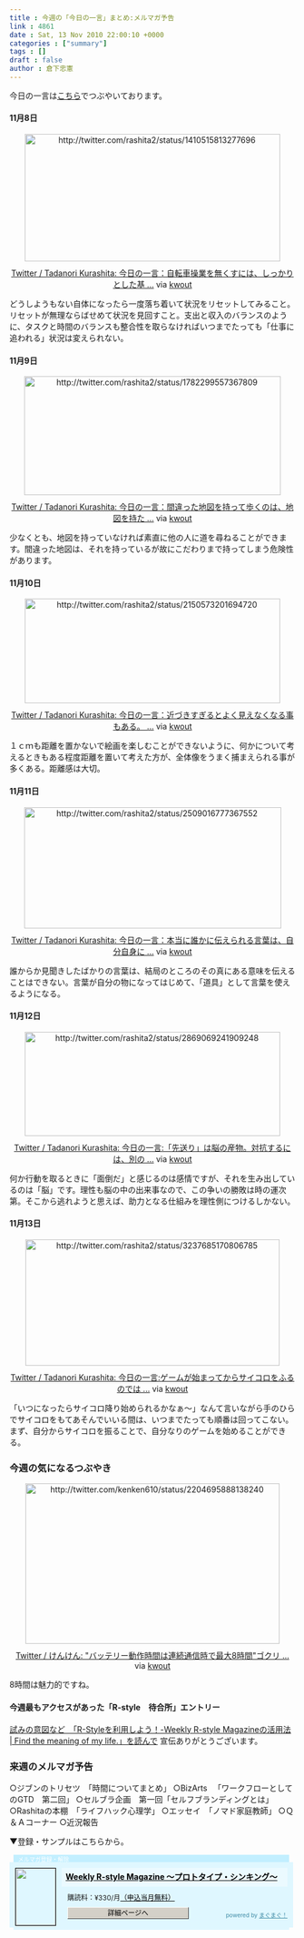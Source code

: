 ```yaml
---
title : 今週の「今日の一言」まとめ:メルマガ予告
link : 4861
date : Sat, 13 Nov 2010 22:00:10 +0000
categories : ["summary"]
tags : []
draft : false
author : 倉下忠憲
---
```


今日の一言は<a href="http://twitter.com/rashita2 ">こちら</a>でつぶやいております。

<h4>11月8日</h4>
<div class="kwout" style="text-align: center;"><img src="http://kwout.com/cutout/s/8x/3r/wdc_bor.jpg" alt="http://twitter.com/rashita2/status/1410515813277696" title="Twitter / Tadanori Kurashita: 今日の一言：自転車操業を無くすには、しっかりとした基 ..." width="450" height="224" style="border: none;" usemap="#map_s8x3rwdc" /><map id="map_s8x3rwdc" name="map_s8x3rwdc"><area coords="17,100,84,108" href="http://twitter.com/rashita2/status/1410515813277696" alt="" shape="rect" /><area coords="17,146,52,181" href="http://twitter.com/rashita2" alt="" shape="rect" /><area coords="68,145,155,167" href="http://twitter.com/rashita2" alt="" shape="rect" /></map><p style="margin-top: 10px; text-align: center;"><a href="http://twitter.com/rashita2/status/1410515813277696">Twitter / Tadanori Kurashita: 今日の一言：自転車操業を無くすには、しっかりとした基 ...</a> via <a href="http://kwout.com/quote/s8x3rwdc">kwout</a></p></div>
どうしようもない自体になったら一度落ち着いて状況をリセットしてみること。リセットが無理ならばせめて状況を見回すこと。支出と収入のバランスのように、タスクと時間のバランスも整合性を取らなければいつまでたっても「仕事に追われる」状況は変えられない。
<h4>11月9日</h4>
<div class="kwout" style="text-align: center;"><img src="http://kwout.com/cutout/8/aa/gt/94x_bor.jpg" alt="http://twitter.com/rashita2/status/1782299557367809" title="Twitter / Tadanori Kurashita: 今日の一言：間違った地図を持って歩くのは、地図を持た ..." width="452" height="209" style="border: none;" usemap="#map_8aagt94x" /><map id="map_8aagt94x" name="map_8aagt94x"><area coords="22,99,89,107" href="http://twitter.com/rashita2/status/1782299557367809" alt="" shape="rect" /><area coords="22,132,57,168" href="http://twitter.com/rashita2" alt="" shape="rect" /><area coords="73,132,160,154" href="http://twitter.com/rashita2" alt="" shape="rect" /></map><p style="margin-top: 10px; text-align: center;"><a href="http://twitter.com/rashita2/status/1782299557367809">Twitter / Tadanori Kurashita: 今日の一言：間違った地図を持って歩くのは、地図を持た ...</a> via <a href="http://kwout.com/quote/8aagt94x">kwout</a></p></div>
少なくとも、地図を持っていなければ素直に他の人に道を尋ねることができます。間違った地図は、それを持っているが故にこだわりまで持ってしまう危険性があります。
<h4>11月10日</h4>
<div class="kwout" style="text-align: center;"><img src="http://kwout.com/cutout/x/3g/8n/ife_bor.jpg" alt="http://twitter.com/rashita2/status/2150573201694720" title="Twitter / Tadanori Kurashita: 今日の一言：近づきすぎるとよく見えなくなる事もある。 ..." width="450" height="184" style="border: none;" usemap="#map_x3g8nife" /><map id="map_x3g8nife" name="map_x3g8nife"><area coords="20,72,87,81" href="http://twitter.com/rashita2/status/2150573201694720" alt="" shape="rect" /><area coords="20,106,55,141" href="http://twitter.com/rashita2" alt="" shape="rect" /><area coords="71,105,158,127" href="http://twitter.com/rashita2" alt="" shape="rect" /></map><p style="margin-top: 10px; text-align: center;"><a href="http://twitter.com/rashita2/status/2150573201694720">Twitter / Tadanori Kurashita: 今日の一言：近づきすぎるとよく見えなくなる事もある。 ...</a> via <a href="http://kwout.com/quote/x3g8nife">kwout</a></p></div>
１ｃｍも距離を置かないで絵画を楽しむことができないように、何かについて考えるときもある程度距離を置いて考えた方が、全体像をうまく捕まえられる事が多くある。距離感は大切。
<h4>11月11日</h4>
<div class="kwout" style="text-align: center;"><img src="http://kwout.com/cutout/h/e4/98/pmv_bor.jpg" alt="http://twitter.com/rashita2/status/2509016777367552" title="Twitter / Tadanori Kurashita: 今日の一言：本当に誰かに伝えられる言葉は、自分自身に ..." width="453" height="213" style="border: none;" usemap="#map_he498pmv" /><map id="map_he498pmv" name="map_he498pmv"><area coords="21,100,93,108" href="http://twitter.com/rashita2/status/2509016777367552" alt="" shape="rect" /><area coords="21,133,56,169" href="http://twitter.com/rashita2" alt="" shape="rect" /><area coords="72,133,159,155" href="http://twitter.com/rashita2" alt="" shape="rect" /></map><p style="margin-top: 10px; text-align: center;"><a href="http://twitter.com/rashita2/status/2509016777367552">Twitter / Tadanori Kurashita: 今日の一言：本当に誰かに伝えられる言葉は、自分自身に ...</a> via <a href="http://kwout.com/quote/he498pmv">kwout</a></p></div>
誰からか見聞きしたばかりの言葉は、結局のところのその真にある意味を伝えることはできない。言葉が自分の物になってはじめて、「道具」として言葉を使えるようになる。
<h4>11月12日</h4>
<div class="kwout" style="text-align: center;"><img src="http://kwout.com/cutout/b/2e/w9/4x5_bor.jpg" alt="http://twitter.com/rashita2/status/2869069241909248" title="Twitter / Tadanori Kurashita: 今日の一言:「先送り」は脳の産物。対抗するには、別の ..." width="450" height="183" style="border: none;" usemap="#map_b2ew94x5" /><map id="map_b2ew94x5" name="map_b2ew94x5"><area coords="94,74,137,82" href="http://www.tweetdeck.com/" alt="" shape="rect" /><area coords="19,74,91,82" href="http://twitter.com/rashita2/status/2869069241909248" alt="" shape="rect" /><area coords="19,107,54,143" href="http://twitter.com/rashita2" alt="" shape="rect" /><area coords="70,106,157,128" href="http://twitter.com/rashita2" alt="" shape="rect" /></map><p style="margin-top: 10px; text-align: center;"><a href="http://twitter.com/rashita2/status/2869069241909248">Twitter / Tadanori Kurashita: 今日の一言:「先送り」は脳の産物。対抗するには、別の ...</a> via <a href="http://kwout.com/quote/b2ew94x5">kwout</a></p></div>
何か行動を取るときに「面倒だ」と感じるのは感情ですが、それを生み出しているのは「脳」です。理性も脳の中の出来事なので、この争いの勝敗は時の運次第。そこから逃れようと思えば、助力となる仕組みを理性側につけるしかない。
<h4>11月13日</h4>
<div class="kwout" style="text-align: center;"><img src="http://kwout.com/cutout/7/b7/z4/x5a_bor.jpg" alt="http://twitter.com/rashita2/status/3237685170806785" title="Twitter / Tadanori Kurashita: 今日の一言:ゲームが始まってからサイコロをふるのでは ..." width="448" height="222" style="border: none;" usemap="#map_7b7z4x5a" /><map id="map_7b7z4x5a" name="map_7b7z4x5a"><area coords="17,97,60,106" href="http://twitter.com/rashita2/status/3237685170806785" alt="" shape="rect" /><area coords="63,97,106,106" href="http://www.tweetdeck.com/" alt="" shape="rect" /><area coords="17,143,52,178" href="http://twitter.com/rashita2" alt="" shape="rect" /><area coords="68,142,155,165" href="http://twitter.com/rashita2" alt="" shape="rect" /></map><p style="margin-top: 10px; text-align: center;"><a href="http://twitter.com/rashita2/status/3237685170806785">Twitter / Tadanori Kurashita: 今日の一言:ゲームが始まってからサイコロをふるのでは ...</a> via <a href="http://kwout.com/quote/7b7z4x5a">kwout</a></p></div>
「いつになったらサイコロ降り始められるかなぁ〜」なんて言いながら手のひらでサイコロをもてあそんでいいる間は、いつまでたっても順番は回ってこない。
まず、自分からサイコロを振ることで、自分なりのゲームを始めることができる。
<h3>今週の気になるつぶやき</h3>
<div class="kwout" style="text-align: center;"><img src="http://kwout.com/cutout/6/ki/c7/gyj_bor.jpg" alt="http://twitter.com/kenken610/status/2204695888138240" title="Twitter / けんけん: &quot;バッテリー動作時間は連続通信時で最大8時間&quot;ゴクリ ..." width="448" height="282" style="border: none;" usemap="#map_6kic7gyj" /><map id="map_6kic7gyj" name="map_6kic7gyj"><area coords="17,151,84,160" href="http://twitter.com/kenken610/status/2204695888138240" alt="" shape="rect" /><area coords="17,124,447,145" href="http://plusd.itmedia.co.jp/pcuser/articles/1011/10/news011.html" alt="" shape="rect" /><area coords="87,151,148,160" href="http://twitter.com/" alt="" shape="rect" /><area coords="17,197,52,232" href="http://twitter.com/kenken610" alt="" shape="rect" /><area coords="68,196,180,219" href="http://twitter.com/kenken610" alt="" shape="rect" /></map><p style="margin-top: 10px; text-align: center;"><a href="http://twitter.com/kenken610/status/2204695888138240">Twitter / けんけん: &quot;バッテリー動作時間は連続通信時で最大8時間&quot;ゴクリ ...</a> via <a href="http://kwout.com/quote/6kic7gyj">kwout</a></p></div>
8時間は魅力的ですね。
<h4>今週最もアクセスがあった「R-style　待合所」エントリー</h4>
<a href="http://r-style.posterous.com/r-style-weekly-r-style-magazine-find-the-mean">試みの意図など　「R-Styleを利用しよう！-Weekly R-style Magazineの活用法 | Find the meaning of my life.」を読んで</a>
宣伝ありがとうございます。
<h3>来週のメルマガ予告</h3>

○ジブンのトリセツ　「時間についてまとめ」
○BizArts 　「ワークフローとしてのGTD　第二回」
○セルブラ企画　第一回「セルフブランディングとは」　
○Rashitaの本棚　「ライフハック心理学」
○エッセイ　「ノマド家庭教師」
○Ｑ＆Ａコーナー
○近況報告

▼登録・サンプルはこちらから。
<div style="width:500px;margin-bottom:20px;">
<div style="height:13px;background:url(http://img.mag2.com/mag2/common/publ/pub-form/wide_b_left_top.gif) no-repeat left top;"><div style="height:13px;background:url(http://img.mag2.com/mag2/common/publ/pub-form/wide_b_right_top.gif) no-repeat right top;"><div style="margin:0 7px;padding-left:8px; height:13px; color:#fff; background:#c2efff url(http://img.mag2.com/mag2/common/publ/pub-form/wide_b_tit.gif) no-repeat left top; font-size:10px;">メルマガ登録・解除</div></div></div>
<div style="padding:10px 0;background:#dff7ff url(http://img.mag2.com/mag2/common/publ/pub-form/wide_b_bg.gif) repeat-x;font-size:12px;"><a href="http://www.mag2.com/m/0001185133.html" style="border:none;"><img src="http://www.mag2.com/images/MagazineCover/0001185133c.png" width="70" height="100" style="margin:0 10px; position:absolute; border:#000 1px solid;" /></a>
<div style="margin:0 10px 0 92px; position:relative; height:95px;">
<div style="padding:8px 7px; background-color: #ebfaff; font-weight:bold; font-size:14px; line-height:1.2;"><a href="http://www.mag2.com/m/0001185133.html" style="color:#000;">Weekly R-style Magazine ～プロトタイプ・シンキング～ </a></div>
<div style="padding:10px 0 0 10px;">購読料：&yen;330/月<a href="http://www.mag2.com/read/charge.html" style="color:#000;">（申込当月無料）</a></div><div style="margin:10px 0 0 10px; height:20px;position:relative;"><a href="http://www.mag2.com/m/0001185133.html" style="color:#000;text-decoration:none;"><span style="padding:2px 70px;border:#404040 1px solid;border-top-color:#fff;border-left-color:#fff;background-color:#d4d0c8;text-align:center;">詳細ページへ</span></a><span style="position:absolute; right:0; bottom:0; color:#3f8ba5; font-size:10px;">powered by <a href="http://www.mag2.com/" target="_blank" style="color:#3f8ba5;">まぐまぐ！</a></span></div></div>
</div>
<div style="height:4px;background:url(http://img.mag2.com/mag2/common/publ/pub-form/wide_b_left_bot.gif) no-repeat left top;"><div style="background:url(http://img.mag2.com/mag2/common/publ/pub-form/wide_b_right_bot.gif) no-repeat right top;"><div style="margin:0 7px;padding-left:8px; height:4px; background-color:#dff7ff; font-size:1px;">&nbsp;</div></div></div>
</div>
